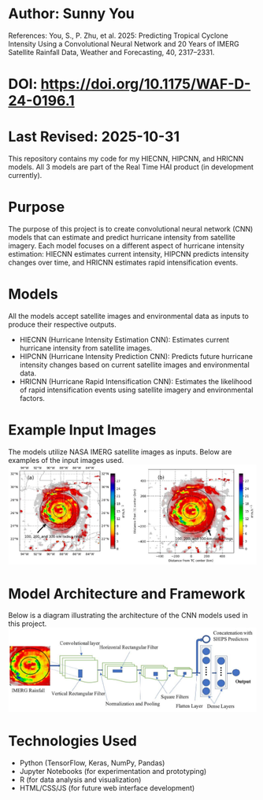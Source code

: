 # Author: Sunny You
References: You, S., P. Zhu, et al. 2025: Predicting Tropical Cyclone Intensity Using a Convolutional Neural Network and 20 Years of IMERG Satellite Rainfall Data, Weather and Forecasting, 40, 2317–2331. 
# DOI: https://doi.org/10.1175/WAF-D-24-0196.1
# Last Revised: 2025-10-31

This repository contains my code for my HIECNN, HIPCNN, and HRICNN models.
All 3 models are part of the Real Time HAI product (in development currently).

# Purpose
The purpose of this project is to create convolutional neural network (CNN) models that can estimate and predict hurricane intensity from satellite imagery. Each model focuses on a different aspect of hurricane intensity estimation: HIECNN estimates current intensity, HIPCNN predicts intensity changes over time, and HRICNN estimates rapid intensification events.

# Models
All the models accept satellite images and environmental data as inputs to produce their respective outputs.
- HIECNN (Hurricane Intensity Estimation CNN): Estimates current hurricane intensity from satellite images.
- HIPCNN (Hurricane Intensity Prediction CNN): Predicts future hurricane intensity changes based on current satellite images and environmental data.
- HRICNN (Hurricane Rapid Intensification CNN): Estimates the likelihood of rapid intensification events using satellite imagery and environmental factors.

# Example Input Images
The models utilize NASA IMERG satellite images as inputs. Below are examples of the input images used.
![Input Images](resources/Image_Input.jpg)

# Model Architecture and Framework
Below is a diagram illustrating the architecture of the CNN models used in this project.
![Model Architecture](resources/Architecture.jpg)

# Technologies Used
- Python (TensorFlow, Keras, NumPy, Pandas)
- Jupyter Notebooks (for experimentation and prototyping)
- R (for data analysis and visualization)
- HTML/CSS/JS (for future web interface development)